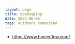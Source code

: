 ```yaml
---
layout: page
title: Beekeeping
date: 2021-06-06
tags: outdoors homestead
---
```


- <https://www.honeyflow.com/>